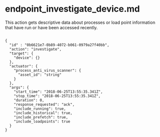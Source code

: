 
# endpoint_investigate_device.md

This action gets descriptive data about processes or load point information that have run or have been accessed recently.

```

{
  "id" : "0b6621e7-0b89-4072-b061-0979a27f40bb",
  "action": "investigate",
  "target": {
    "device": {}
  },
  "actuator": {
    "process_anti_virus_scanner": {
      "asset_id": "string"
    }
  },
  "args": {
    "start_time": "2018-06-25T13:55:35.341Z",
    "stop_time": "2018-06-25T13:55:35.341Z",
    "duration": 0,
    "response_requested": "ack",
    "include_running": true,
    "include_historical": true,
    "include_prefetch": true,
    "include_loadpoints": true
  }
}
```